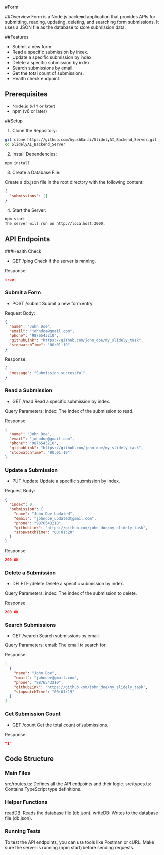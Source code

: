#Form

##Overview
Form is a Node.js backend application that provides APIs for submitting, reading, updating, deleting, and searching form submissions. It uses a JSON file as the database to store submission data.

##Features
- Submit a new form.
- Read a specific submission by index.
- Update a specific submission by index.
- Delete a specific submission by index.
- Search submissions by email.
- Get the total count of submissions.
- Health check endpoint.

## Prerequisites
- Node.js (v14 or later)
- npm (v6 or later)

##Setup

1. Clone the Repository:
```bash
git clone https://github.com/AyushBarai/SlidelyAI_Backend_Server.git
cd SlidelyAI_Backend_Server
```

2. Install Dependencies:
```bash
npm install
```

3. Create a Database File:

Create a db.json file in the root directory with the following content:
```json
{
  "submissions": []
}
```

4. Start the Server:
```bash
npm start
The server will run on http://localhost:3000.
```

## API Endpoints

###Health Check

- GET /ping
Check if the server is running.

Response:
```json
true
```

### Submit a Form
 
- POST /submit
Submit a new form entry.

Request Body:
```json
{
  "name": "John Doe",
  "email": "johndoe@gmail.com",
  "phone": "9876543210",
  "githubLink": "https://github.com/john_doe/my_slidely_task",
  "stopwatchTime": "00:01:19"
}
```
Response:
```json
{
  "message": "Submission successful"
}
```

### Read a Submission
  
- GET /read
Read a specific submission by index.

Query Parameters:
index: The index of the submission to read.

Response:
```json
{
  "name": "John Doe",
  "email": "johndoe@gmail.com",
  "phone": "9876543210",
  "githubLink": "https://github.com/john_doe/my_slidely_task",
  "stopwatchTime": "00:01:19"
}
```

### Update a Submission
  
- PUT /update
Update a specific submission by index.

Request Body:
```json
{
  "index": 0,
  "submission": {
    "name": "John Doe Updated",
    "email": "johndoe_updated@gmail.com",
    "phone": "9876543210",
    "githubLink": "https://github.com/john_doe/my_slidely_task",
    "stopwatchTime": "00:01:20"
  }
}
```
Response:

```json
200 OK
```

### Delete a Submission
  
- DELETE /delete
Delete a specific submission by index.

Query Parameters:
index: The index of the submission to delete.

Response:
```json
200 OK
```

### Search Submissions
  
- GET /search
Search submissions by email.

Query Parameters:
email: The email to search for.

Response:
```json
[
  {
    "name": "John Doe",
    "email": "johndoe@gmail.com",
    "phone": "9876543210",
    "githubLink": "https://github.com/john_doe/my_slidely_task",
    "stopwatchTime": "00:01:19"
  }
]
```

### Get Submission Count

- GET /count
Get the total count of submissions.

Response:
```json
"1"
```

## Code Structure

### Main Files
src/routes.ts: Defines all the API endpoints and their logic.
src/types.ts: Contains TypeScript type definitions.

### Helper Functions
readDB: Reads the database file (db.json).
writeDB: Writes to the database file (db.json).

### Running Tests
To test the API endpoints, you can use tools like Postman or cURL. Make sure the server is running (npm start) before sending requests.
